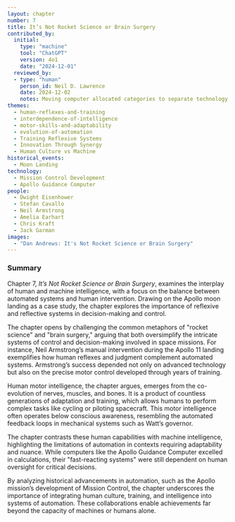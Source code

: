 ```yaml
---
layout: chapter
number: 7
title: It’s Not Rocket Science or Brain Surgery
contributed_by:
  initial:
    type: "machine"
    tool: "ChatGPT"
    version: 4o1
    date: "2024-12-01"
  reviewed_by:
  - type: "human"
    person_id: Neil D. Lawrence
    date: 2024-12-02
    notes: Moving computer allocated categories to separate technology and media and to merge reflections.
themes:
  - human-reflexes-and-training
  - interdependence-of-intelligence
  - motor-skills-and-adaptability
  - evolution-of-automation
  - Training Reflexive Systems
  - Innovation Through Synergy
  - Human Culture vs Machine
historical_events:
  - Moon Landing
technology:
  - Mission Control Development
  - Apollo Guidance Computer
people:
  - Dwight Eisenhower
  - Stefan Cavallo
  - Neil Armstrong
  - Amelia Earhart
  - Chris Kraft
  - Jack Garman
images:
  - "Dan Andrews: It's Not Rocket Science or Brain Surgery"
---
```


<div class="machine-commentary" markdown="1">
  
### Summary

Chapter 7, *It’s Not Rocket Science or Brain Surgery*, examines the interplay of human and machine intelligence, with a focus on the balance between automated systems and human intervention. Drawing on the Apollo moon landing as a case study, the chapter explores the importance of reflexive and reflective systems in decision-making and control.

The chapter opens by challenging the common metaphors of "rocket science" and "brain surgery," arguing that both oversimplify the intricate systems of control and decision-making involved in space missions. For instance, Neil Armstrong’s manual intervention during the Apollo 11 landing exemplifies how human reflexes and judgment complement automated systems. Armstrong’s success depended not only on advanced technology but also on the precise motor control developed through years of training.

Human motor intelligence, the chapter argues, emerges from the co-evolution of nerves, muscles, and bones. It is a product of countless generations of adaptation and training, which allows humans to perform complex tasks like cycling or piloting spacecraft. This motor intelligence often operates below conscious awareness, resembling the automated feedback loops in mechanical systems such as Watt’s governor.

The chapter contrasts these human capabilities with machine intelligence, highlighting the limitations of automation in contexts requiring adaptability and nuance. While computers like the Apollo Guidance Computer excelled in calculations, their "fast-reacting systems" were still dependent on human oversight for critical decisions.

By analyzing historical advancements in automation, such as the Apollo mission’s development of Mission Control, the chapter underscores the importance of integrating human culture, training, and intelligence into systems of automation. These collaborations enable achievements far beyond the capacity of machines or humans alone.
</div>
